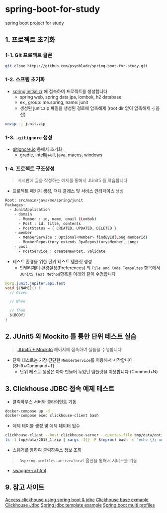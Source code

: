 # spring-boot-for-study
spring boot project for study

## 1. 프로젝트 초기화 

### 1-1. Git 프로젝트 클론
```bash
git clone https://github.com/psyoblade/spring-boot-for-study.git
```

### 1-2. 스프링 초기화
* [spring initializr](https://start.spring.io) 에 접속하여 프로젝트를 생성합니다
  - spring web, spring data jpa, lombok, h2 database
  - ex_ group: me.spring, name: junit
  - 생성된 junit.zip 파일을 생성된 경로에 압축해제 (root dir 없이 압축해제 -j 옵션) 
```bash
unzip -j junit.zip
```

### 1-3. `.gitignore` 생성
* [gitignore.io](https://www.toptal.com/developers/gitignore) 통해서 초기화
  - gradle, intellij+all, java, macos, windows

### 1-4. 프로젝트 구조생성
> 게시판에 글을 작성하는 예제를 통해서 JUnit5 를 학습합니다

* 프로젝트 패키지 생성, 객체 클래스 및 서비스 인터페이스 생성
```bash
Root: src/main/java/me/spring/junit
Packages:
  - JunitApplication
    - domain
      - Member : id, name, email (Lombok)
      - Post : id, title, contents
      - PostStatus = { CREATED, UPDATED, DELETED }
    - member
      - MemberService : Optional<Member> findById(Long memberId)
      - MemberRepository extends JpaRepository<Member, Long>
    - post
      - PostService : createNewPost, validate
```

* 테스트 환경을 위한 단위 테스트 템플릿 생성
  - 인텔리제이 환경설정(Preferences) 의 `File and Code Tempaltes` 항목에서 `JUnit5 Test Method`항목을 아래와 같이 수정합니다 
```java
@org.junit.jupiter.api.Test
void ${NAME}() {
  // Given

  // When

  // Then
  ${BODY}
}
```


## 2. JUnit5 와 Mockito 를 통한 단위 테스트 실습
> [JUnit5 + Mockito](https://github.com/psyoblade/junit-for-dummies) 페이지에 접속하여 실습을 수행합니다 

* 단위 테스트는 가장 간단한 `MemberService`를 이용해서 시작합니다 (Shift+Command+T)
  - 단위 테스트 생성은 아까 만들어 두었던 템플릿을 이용합니다  (Commnd+N)



## 3. Clickhouse JDBC 접속 예제 테스트

* 클릭하우스 서버와 클라이언트 기동
```bash
docker-compose up -d
docker-compose exec clickhouse-client bash
```
* 예제 테이블 생성 및 예제 데이터 입수
```bash
clickhouse-client --host clickhouse-server --queries-file tmp/data/ontime.sql
ls -1 tmp/data/2015_1.zip | xargs -I{} -P $(nproc) bash -c "echo {}; unzip -cq {} '*.csv' | sed 's/\.00//g' | clickhouse-client --host=clickhouse-server --input_format_with_names_use_header=0 --query='INSERT INTO ontime FORMAT CSVWithNames'"
```

* 스웨거를 통하여 클릭하우스 정보 조회 
> `-Dspring.profiles.active=local` 옵션을 통해서 서비스를 기동
* [swagger-ui.html](http://localhost:8888/swagger-ui.html)


## 9. 참고 사이트
[Access clickhouse using spring boot & jdbc](https://www.big-meter.com/opensource/en/5ff09d0c9d03902c2642dfa8.html)
[Clickhouse base exmaple](https://github.com/angelusGJ/clickhouse_base_example)
[Clickhouse Jdbc](https://github.com/ClickHouse/clickhouse-jdbc)
[Spring jdbc template example](https://mkyong.com/spring/spring-jdbctemplate-querying-examples/)
[Spring boot multi profiles](https://1minute-before6pm.tistory.com/12)